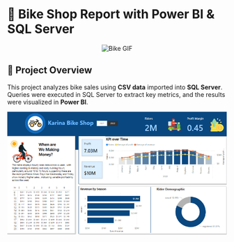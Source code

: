 # 🍕 Bike Shop Report with Power BI & SQL Server
<p align="center">
  <img src="https://media.giphy.com/media/BPgLFpZ91qE7BsrXMG/giphy.gif?cid=790b7611kbbe84jlfc8sn8wc1t05oektxsefx0z3l8amoirt&ep=v1_gifs_search&rid=giphy.gif&ct=g" alt="Bike GIF" width="400">
</p>


## 📌 Project Overview  
This project analyzes bike sales using **CSV data** imported into **SQL Server**. Queries were executed in SQL Server to extract key metrics, and the results were visualized in **Power BI**.

<p align="center">
  <img src="img/1.png" alt="Power BI Dashboard" width="600">
</p>


